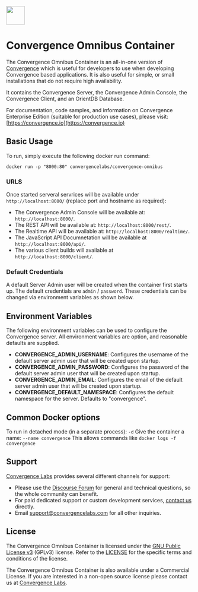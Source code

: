 <img src="https://convergence.io/assets/img/convergence-logo.png" height="50" />

# Convergence Omnibus Container
The Convergence Omnibus Container is an all-in-one version of [Convergence](https://convergence.io) which is useful for developers to use when developing Convergence based applications. It is also useful for simple, or small installations that do not require high availability.

It contains the Convergence Server, the Convergence Admin Console, the Convergence Client, and an OrientDB Database.

For documentation, code samples, and information on Convergence Enterprise Edition (suitable for production use cases), please visit: [https://convergence.io](https://convergence.io)

## Basic Usage
To run, simply execute the following docker run command:

```shell script
docker run -p "8000:80" convergencelabs/convergence-omnibus
```

### URLS
Once started serveral servrices will be available under `http://localhost:8000/` (replace port and hostname as required):
- The Convergence Admin Console will be available at: `http://localhost:8000/`.
- The REST API will be available at: `http://localhost:8000/rest/`.
- The Realtime API will be available at: `http://localhost:8000/realtime/`. 
- The JavaScript API Documnetation will be available at `http://localhost:8000/api/`.  
- The various client builds will available at `http://localhost:8000/client/`.

### Default Credentials
A default Server Admin user will be created when the container first starts up.  The default credentials are `admin` / `password`. These credentials can be changed via environment variables as shown below.

## Environment Variables
The following environment variables can be used to configure the Convergence server. All environment variables are option, and reasonable defaults are supplied.
 - **CONVERGENCE_ADMIN_USERNAME**: Configures the username of the default server admin user that will be created upon startup.
 - **CONVERGENCE_ADMIN_PASSWORD**: Configures the password of the default server admin user that will be created upon startup.
 - **CONVERGENCE_ADMIN_EMAIL**: Configures the email of the default server admin user that will be created upon startup.
 - **CONVERGENCE_DEFAULT_NAMESPACE**: Configures the default namespace for the server.  Defaults to "convergence".
 
## Common Docker options 
To run in detached mode (in a separate process): `-d`
Give the container a name: `--name convergence`  This allows commands like `docker logs -f convergence` 

## Support
[Convergence Labs](https://convergencelabs.com) provides several different channels for support:

- Please use the [Discourse Forum](https://forum.convergence.io) for general and technical questions, so the whole community can benefit.
- For paid dedicated support or custom development services, [contact us](https://convergence.io/contact-sales/) directly.
- Email <support@convergencelabs.com> for all other inquiries.

## License
The Convergence Omnibus Container is licensed under the [GNU Public License v3](https://www.gnu.org/licenses/gpl-3.0.en.html) (GPLv3) license. Refer to the [LICENSE](https://www.gnu.org/licenses/gpl-3.0.en.html) for the specific terms and conditions of the license.

The Convergence Omnibus Container is also available under a Commercial License. If you are interested in a non-open source license please contact us at [Convergence Labs](https://convergencelabs.com).